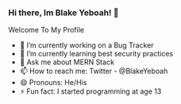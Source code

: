### Hi there, Im Blake Yeboah! 👋

Welcome To My Profile

- 🔭 I’m currently working on a Bug Tracker
- 🌱 I’m currently learning best security practices
- 💬 Ask me about MERN Stack
- 📫 How to reach me: Twitter - @BlakeYeboah
- 😄 Pronouns: He/His
- ⚡ Fun fact: I started programming at age 13
